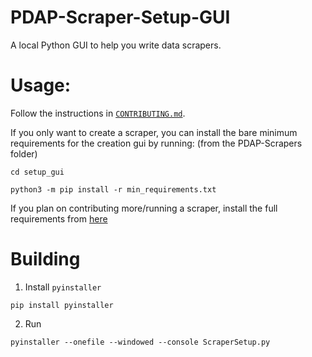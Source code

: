 # PDAP-Scraper-Setup-GUI
A local Python GUI to help you write data scrapers.

# Usage:
Follow the instructions in [`CONTRIBUTING.md`](https://github.com/Police-Data-Accessibility-Project/PDAP-Scrapers/blob/main/CONTRIBUTING.md).

If you only want to create a scraper, you can install the bare minimum requirements for the creation gui by running:
(from the PDAP-Scrapers folder)
```
cd setup_gui
```
```
python3 -m pip install -r min_requirements.txt
```

If you plan on contributing more/running a scraper, install the full requirements from [here](https://github.com/Police-Data-Accessibility-Project/PDAP-Scrapers/blob/main/requirements.txt)

# Building
1. Install `pyinstaller`
```
pip install pyinstaller
```
2. Run
```
pyinstaller --onefile --windowed --console ScraperSetup.py
```
